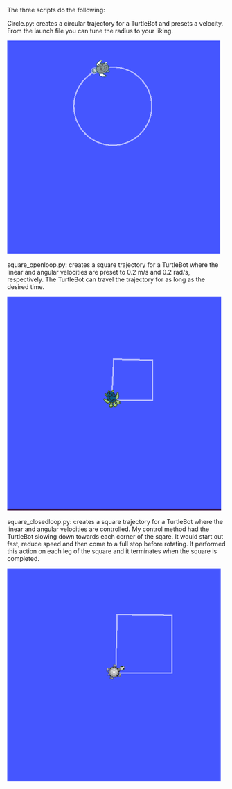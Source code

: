 The three scripts do the following:

Circle.py: creates a circular trajectory for a TurtleBot and presets a velocity.  From the launch file you can tune the radius to your liking.

![Alt text](circle.png?raw=true "Circle")

square_openloop.py: creates a square trajectory for a TurtleBot where the linear and angular velocities are preset to 0.2 m/s and 0.2 rad/s, respectively. The TurtleBot can travel the trajectory for as long as the desired time.

![Alt text](square_open.png?raw=true "Open Loop square")

square_closedloop.py: creates a square trajectory for a TurtleBot where the linear and angular velocities are controlled. My control method had the TurtleBot slowing down towards each corner of the sqare. It would start out fast, reduce speed and then come to a full stop before rotating. It performed this action on each leg of the square and it terminates when the square is completed.

![Alt text](square_closed.png?raw=true "Closed Loop square")



